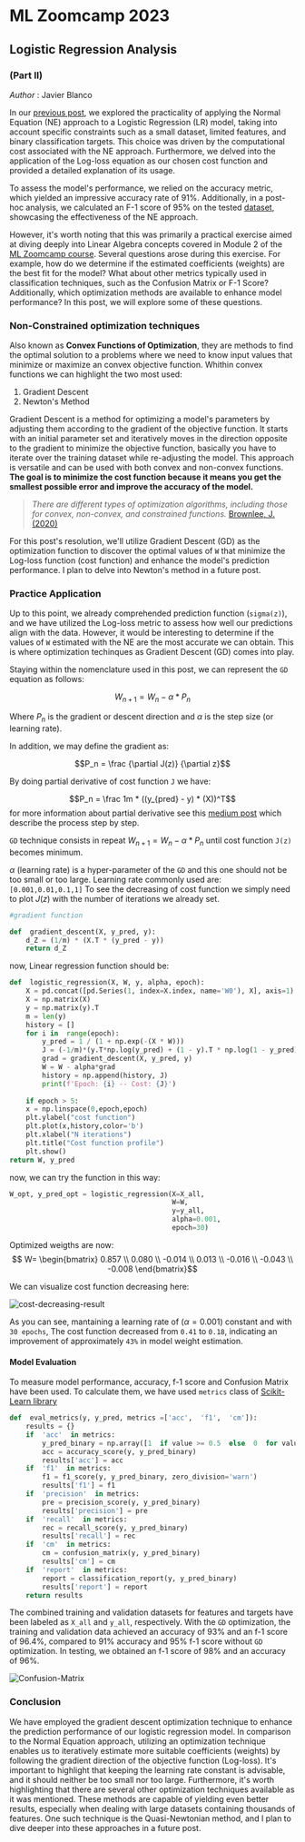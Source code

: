 ﻿# ML Zoomcamp 2023
## Logistic Regression Analysis 
### (Part II)
*Author* : Javier Blanco

In our [previous post](https://github.com/jblanco89/ML-Zoomcamp-course/blob/main/Logistic_Regression_analysis.md), we explored the practicality of applying the Normal Equation (NE) approach to a Logistic Regression (LR) model, taking into account specific constraints such as a small dataset, limited features, and binary classification targets. This choice was driven by the computational cost associated with the NE approach. Furthermore, we delved into the application of the Log-loss equation as our chosen cost function and provided a detailed explanation of its usage.

To assess the model's performance, we relied on the accuracy metric, which yielded an impressive accuracy rate of 91%. Additionally, in a post-hoc analysis, we calculated an F-1 score of 95% on the tested [dataset](https://archive.ics.uci.edu/dataset/571/hcv+data), showcasing the effectiveness of the NE approach.

However, it's worth noting that this was primarily a practical exercise aimed at diving deeply into Linear Algebra concepts covered in Module 2 of the [ML Zoomcamp course](https://github.com/DataTalksClub/machine-learning-zoomcamp). Several questions arose during this exercise. For example, how do we determine if the estimated coefficients (weights) are the best fit for the model? What about other metrics typically used in classification techniques, such as the Confusion Matrix or F-1 Score? Additionally, which optimization methods are available to enhance model performance? In this post, we will explore some of these questions.   

### Non-Constrained optimization techniques

Also known as **Convex Functions of Optimization**, they are methods to find the optimal solution to a problems where we need to know input values that minimize or maximize an convex objective function. Whithin convex functions we can highlight the two most used:
1. Gradient Descent
2. Newton's Method

Gradient Descent is a method for optimizing a model's parameters by adjusting them according to the gradient of the objective function. It starts with an initial parameter set and iteratively moves in the direction opposite to the gradient to minimize the objective function, basically you have to iterate over the training dataset while re-adjusting the model. This approach is versatile and can be used with both convex and non-convex functions. **The goal is to minimize the cost function because it means you get the smallest possible error and improve the accuracy of the model.**

> *There are different types of optimization algorithms, including those for convex, non-convex, and constrained functions.*
> [Brownlee, J. (2020)](https://machinelearningmastery.com/tour-of-optimization-algorithms/)

For this post's resolution, we'll utilize Gradient Descent (GD) as the optimization function to discover the optimal values of `W` that minimize the Log-loss function (cost function) and enhance the model's prediction performance. I plan to delve into Newton's method in a future post.

### Practice Application
Up to this point, we already comprehended prediction function (`sigma(z)`), and we have utilized the Log-loss metric to assess how well our predictions align with the data. However, it would be interesting to determine if the values of `W` estimated with the NE are the most accurate we can obtain. This is where optimization techinques as Gradient Descent (GD) comes into play.

Staying within the nomenclature used in this post, we can represent the `GD` equation as follows:

$$W_{n+1} = W_{n} - \alpha * P_n$$

Where $P_n$ is the gradient or descent direction and $\alpha$ is the step size (or learning rate).

In addition, we may define the gradient as:

$$P_n = \frac {\partial J(z)}  {\partial z}$$

By doing partial derivative of cost function `J` we have:

$$P_n = \frac 1m * ((y_{pred} - y) * (X))^T$$
for more information about partial derivative see this [medium post](https://stackedit.io/app#providerId=googleDriveWorkspace&folderId=1nPkvxKlg0ByepLZ56hkvEi36BEOWtm-a) which describe the process step by step. 


`GD` technique consists in repeat $W_{n+1} = W_{n} - \alpha * P_n$ until cost function `J(z)` becomes minimum.


$\alpha$ (learning rate) is a hyper-parameter of the `GD` and this one should not be too small or too large. Learning rate commonly used are: `[0.001,0.01,0.1,1]`
To see the decreasing of cost function we simply need to plot $J(z)$ with the number of iterations we already set.

```python
#gradient function

def  gradient_descent(X, y_pred, y):
	d_Z = (1/m) * (X.T * (y_pred - y))
	return d_Z
```
now, Linear regression function should be:

```python
def  logistic_regression(X, W, y, alpha, epoch):
	X = pd.concat([pd.Series(1, index=X.index, name='W0'), X], axis=1)
	X = np.matrix(X)
	y = np.matrix(y).T
	m = len(y)
	history = []
	for i in  range(epoch):
		y_pred = 1 / (1 + np.exp(-(X * W)))
		J = (-1/m)*(y.T*np.log(y_pred) + (1 - y).T * np.log(1 - y_pred))
		grad = gradient_descent(X, y_pred, y)
		W = W - alpha*grad
		history = np.append(history, J)
		print(f'Epoch: {i} -- Cost: {J}')
		
	if epoch > 5:
	x = np.linspace(0,epoch,epoch)
	plt.ylabel("cost function")
	plt.plot(x,history,color='b')
	plt.xlabel("N iterations")
	plt.title("Cost function profile")
	plt.show()
return W, y_pred
```
now, we can try the function in this way:

```python
W_opt, y_pred_opt = logistic_regression(X=X_all, 
										W=W, 
										y=y_all, 
										alpha=0.001, 
										epoch=30)
```
Optimized weigths are now:
$$ W= \begin{bmatrix}
0.857 \\
0.080 \\
-0.014 \\
0.013 \\
-0.016 \\
-0.043 \\
-0.008
\end{bmatrix}$$

We can visualize cost function decreasing here:


![cost-decreasing-result](https://drive.google.com/uc?export=view&id=1LSuy_C0qJk8sC6pPe3yNgJQZj8Oqo_Ho)

As you can see, mantaining a learning rate of ($\alpha = 0.001$) constant and with `30 epochs`, The cost function decreased from `0.41` to `0.18`, indicating an improvement of approximately `43%` in model weight estimation. 

#### Model Evaluation 
To measure model performance, accuracy, f-1 score and Confusion Matrix have been used. To calculate them, we have used `metrics` class of [Scikit-Learn library](https://scikit-learn.org/stable/modules/model_evaluation.html)  
```python
def  eval_metrics(y, y_pred, metrics =['acc',  'f1',  'cm']):
	results = {}
	if  'acc'  in metrics:
		y_pred_binary = np.array([1  if value >= 0.5  else  0  for value in y_pred])
		acc = accuracy_score(y, y_pred_binary)
		results['acc'] = acc
	if  'f1'  in metrics:
		f1 = f1_score(y, y_pred_binary, zero_division='warn')
		results['f1'] = f1
	if  'precision'  in metrics:
		pre = precision_score(y, y_pred_binary)
		results['precision'] = pre
	if  'recall'  in metrics:
		rec = recall_score(y, y_pred_binary)
		results['recall'] = rec
	if  'cm'  in metrics:
		cm = confusion_matrix(y, y_pred_binary)
		results['cm'] = cm
	if  'report'  in metrics:
		report = classification_report(y, y_pred_binary)
		results['report'] = report
	return results
``` 
The combined training and validation datasets for features and targets have been labeled as `X_all` and `y_all`, respectively. With the `GD` optimization, the training and validation data achieved an accuracy of 93% and an f-1 score of 96.4%, compared to 91% accuracy and 95% f-1 score without `GD` optimization. In testing, we obtained an f-1 score of 98% and an accuracy of 96%.

![Confusion-Matrix](https://drive.google.com/uc?export=view&id=1AXFD2H-ZICxqfIhFPNjbreWkxMxUOnt4)

### Conclusion
We have employed the gradient descent optimization technique to enhance the prediction performance of our logistic regression model. In comparison to the Normal Equation approach, utilizing an optimization technique enables us to iteratively estimate more suitable coefficients (weights) by following the gradient direction of the objective function (Log-loss). It's important to highlight that keeping the learning rate constant is advisable, and it should neither be too small nor too large.
Furthermore, it's worth highlighting that there are several other optimization techniques available as it was mentioned. These methods are capable of yielding even better results, especially when dealing with large datasets containing thousands of features. One such technique is the Quasi-Newtonian method, and I plan to dive deeper into these approaches in a future post. 


